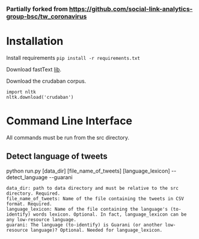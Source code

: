 ### Partially forked from https://github.com/social-link-analytics-group-bsc/tw_coronavirus

# Installation

Install requirements `pip install -r requirements.txt`
    
Download fastText [lib](https://dl.fbaipublicfiles.com/fasttext/supervised-models/lid.176.bin).

Download the crudaban corpus.

```
import nltk
nltk.download('crudaban')
```

# Command Line Interface

All commands must be run from the src directory.

## Detect language of tweets

python run.py [data_dir] [file_name_of_tweets] [language_lexicon] --detect_language --guarani

    data_dir: path to data directory and must be relative to the src directory. Required.
    file_name_of_tweets: Name of the file containing the tweets in CSV format. Required.
    language_lexicon: Name of the file containing the language's (to-identify) words lexicon. Optional. In fact, language_lexicon can be any low-resource language.
    guarani: The language (to-identify) is Guarani (or another low-resource language)? Optional. Needed for language_lexicon.
